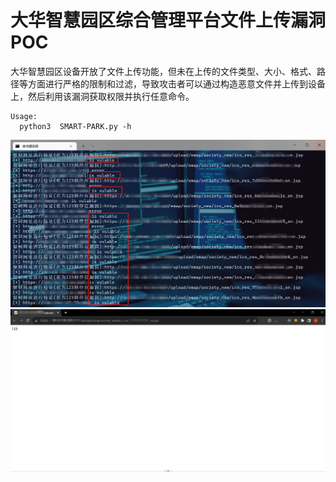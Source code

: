 #  大华智慧园区综合管理平台文件上传漏洞 POC
大华智慧园区设备开放了文件上传功能，但未在上传的文件类型、大小、格式、路径等方面进行严格的限制和过滤，导致攻击者可以通过构造恶意文件并上传到设备上，然后利用该漏洞获取权限并执行任意命令。
```
Usage:
  python3  SMART-PARK.py -h
```
![示例](https://github.com/gallopsec/SMART_PARK/blob/main/poc.png)
![示例](https://github.com/gallopsec/SMART_PARK/blob/main/test1.png)
